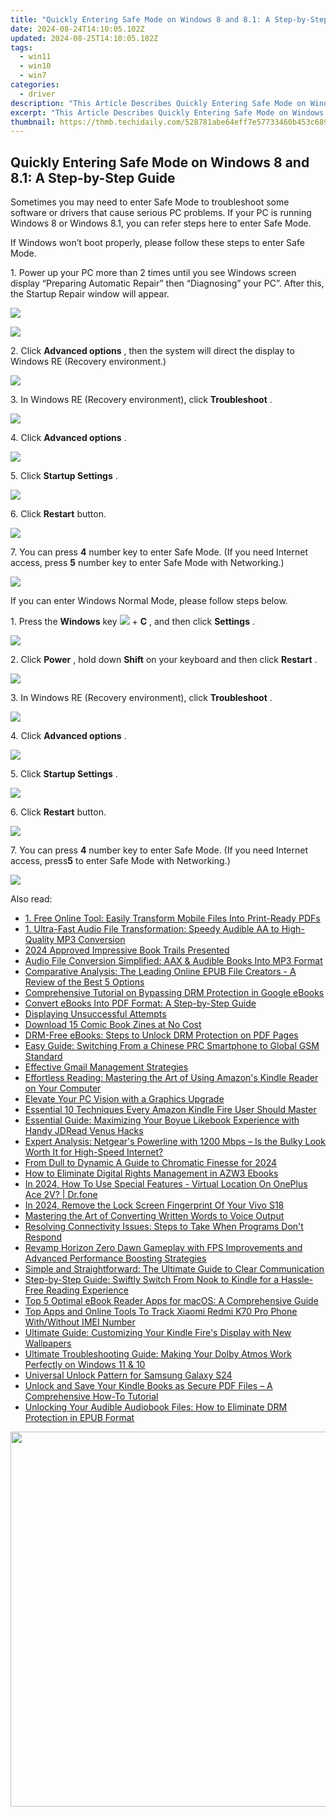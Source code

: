 ```yaml
---
title: "Quickly Entering Safe Mode on Windows 8 and 8.1: A Step-by-Step Guide"
date: 2024-08-24T14:10:05.102Z
updated: 2024-08-25T14:10:05.102Z
tags:
  - win11
  - win10
  - win7
categories:
  - driver
description: "This Article Describes Quickly Entering Safe Mode on Windows 8 and 8.1: A Step-by-Step Guide"
excerpt: "This Article Describes Quickly Entering Safe Mode on Windows 8 and 8.1: A Step-by-Step Guide"
thumbnail: https://thmb.techidaily.com/528781abe64eff7e57733460b453c6895f2f9ec8900c30ab49d86e203a9429b2.jpg
---
```


## Quickly Entering Safe Mode on Windows 8 and 8.1: A Step-by-Step Guide

Sometimes you may need to enter Safe Mode to troubleshoot some software or drivers that cause serious PC problems. If your PC is running Windows 8 or Windows 8.1, you can refer steps here to enter Safe Mode.  
  
 If Windows won’t boot properly, please follow these steps to enter Safe Mode.  
  
 1\. Power up your PC more than 2 times until you see Windows screen display “Preparing Automatic Repair” then “Diagnosing” your PC”. After this, the Startup Repair window will appear.

 ![](https://images.drivereasy.com/wp-content/uploads/2016/03/img_56ebc90860567.png) 

![](https://images.drivereasy.com/wp-content/uploads/2016/03/img_56ebc912c08c2.png) 

  
2\. Click **Advanced options**  , then the system will direct the display to Windows RE (Recovery environment.)  
  
![](https://images.drivereasy.com/wp-content/uploads/2016/03/img_56ebc9196174e.png) 

  
 3\. In Windows RE (Recovery environment), click **Troubleshoot** .   
  
![](https://images.drivereasy.com/wp-content/uploads/2016/03/img_56ebc921a51fb.png)   
  
 4\. Click **Advanced options** .  
  
![](https://images.drivereasy.com/wp-content/uploads/2016/03/img_56ebc92d07e37.png) 

  
5\. Click **Startup Settings**  .  
  
![](https://images.drivereasy.com/wp-content/uploads/2016/03/img_56ebc9371f152.png)   
  
 6\. Click **Restart**  button.  
  
![](https://images.drivereasy.com/wp-content/uploads/2016/03/img_56ebc93b541ff.png) 

  
7\. You can press **4**  number key to enter Safe Mode. (If you need Internet access, press **5**  number key to enter Safe Mode with Networking.)  
  
![](https://images.drivereasy.com/wp-content/uploads/2016/03/img_56ebc941f1993.png) 

  
 If you can enter Windows Normal Mode, please follow steps below.

1\. Press the **Windows** key ![](https://images.drivereasy.com/wp-content/uploads/2016/03/img_56ebca84337f7.png)  \+ **C** , and then click **Settings** .   
  
![](https://images.drivereasy.com/wp-content/uploads/2016/03/img_56ebca93e2b70.png) 

  
2\. Click **Power** , hold down **Shift** on your keyboard and then click **Restart** .   
  
![](https://images.drivereasy.com/wp-content/uploads/2016/03/img_56ebca98ac830.png)   
  
 3\. In Windows RE (Recovery environment), click **Troubleshoot** .  
  
![](https://images.drivereasy.com/wp-content/uploads/2016/03/img_56ebca9dea91e.png) 

  
 4\. Click **Advanced options**  .  
  
![](https://images.drivereasy.com/wp-content/uploads/2016/03/img_56ebcaa466824.png) 

  
5\. Click **Startup Settings** .   
  
![](https://images.drivereasy.com/wp-content/uploads/2016/03/img_56ebcaab88c7a.png) 

  
 6\. Click **Restart** button.   
  
![](https://images.drivereasy.com/wp-content/uploads/2016/03/img_56ebcab097ade.png)   
  
 7\. You can press **4**  number key to enter Safe Mode. (If you need Internet access, press**5** to enter Safe Mode with Networking.)  
  
![](https://images.drivereasy.com/wp-content/uploads/2016/03/img_56ebcab571726.png)

<ins class="adsbygoogle"
     style="display:block"
     data-ad-format="autorelaxed"
     data-ad-client="ca-pub-7571918770474297"
     data-ad-slot="1223367746"></ins>



<ins class="adsbygoogle"
     style="display:block"
     data-ad-client="ca-pub-7571918770474297"
     data-ad-slot="8358498916"
     data-ad-format="auto"
     data-full-width-responsive="true"></ins>

<span class="atpl-alsoreadstyle">Also read:</span>
<div><ul>
<li><a href="https://tech-revival.techidaily.com/1-free-online-tool-easily-transform-mobile-files-into-print-ready-pdfs/"><u>1. Free Online Tool: Easily Transform Mobile Files Into Print-Ready PDFs</u></a></li>
<li><a href="https://tech-revival.techidaily.com/1-ultra-fast-audio-file-transformation-speedy-audible-aa-to-high-quality-mp3-conversion/"><u>1. Ultra-Fast Audio File Transformation: Speedy Audible AA to High-Quality MP3 Conversion</u></a></li>
<li><a href="https://some-knowledge.techidaily.com/2024-approved-impressive-book-trails-presented/"><u>2024 Approved  Impressive Book Trails Presented</u></a></li>
<li><a href="https://tech-revival.techidaily.com/audio-file-conversion-simplified-aax-and-audible-books-into-mp3-format/"><u>Audio File Conversion Simplified: AAX & Audible Books Into MP3 Format</u></a></li>
<li><a href="https://tech-revival.techidaily.com/comparative-analysis-the-leading-online-epub-file-creators-a-review-of-the-best-5-options/"><u>Comparative Analysis: The Leading Online EPUB File Creators - A Review of the Best 5 Options</u></a></li>
<li><a href="https://tech-revival.techidaily.com/comprehensive-tutorial-on-bypassing-drm-protection-in-google-ebooks/"><u>Comprehensive Tutorial on Bypassing DRM Protection in Google eBooks</u></a></li>
<li><a href="https://tech-revival.techidaily.com/convert-ebooks-into-pdf-format-a-step-by-step-guide/"><u>Convert eBooks Into PDF Format: A Step-by-Step Guide</u></a></li>
<li><a href="https://tech-revival.techidaily.com/displaying-unsuccessful-attempts/"><u>Displaying Unsuccessful Attempts</u></a></li>
<li><a href="https://tech-revival.techidaily.com/download-15-comic-book-zines-at-no-cost/"><u>Download 15 Comic Book Zines at No Cost</u></a></li>
<li><a href="https://tech-revival.techidaily.com/drm-free-ebooks-steps-to-unlock-drm-protection-on-pdf-pages/"><u>DRM-Free eBooks: Steps to Unlock DRM Protection on PDF Pages</u></a></li>
<li><a href="https://tech-revival.techidaily.com/easy-guide-switching-from-a-chinese-prc-smartphone-to-global-gsm-standard/"><u>Easy Guide: Switching From a Chinese PRC Smartphone to Global GSM Standard</u></a></li>
<li><a href="https://tech-revival.techidaily.com/effective-gmail-management-strategies/"><u>Effective Gmail Management Strategies</u></a></li>
<li><a href="https://tech-revival.techidaily.com/effortless-reading-mastering-the-art-of-using-amazons-kindle-reader-on-your-computer/"><u>Effortless Reading: Mastering the Art of Using Amazon's Kindle Reader on Your Computer</u></a></li>
<li><a href="https://buynow-help.techidaily.com/elevate-your-pc-vision-with-a-graphics-upgrade/"><u>Elevate Your PC Vision with a Graphics Upgrade</u></a></li>
<li><a href="https://tech-revival.techidaily.com/essential-10-techniques-every-amazon-kindle-fire-user-should-master/"><u>Essential 10 Techniques Every Amazon Kindle Fire User Should Master</u></a></li>
<li><a href="https://tech-revival.techidaily.com/essential-guide-maximizing-your-boyue-likebook-experience-with-handy-jdread-venus-hacks/"><u>Essential Guide: Maximizing Your Boyue Likebook Experience with Handy JDRead Venus Hacks</u></a></li>
<li><a href="https://buynow-info.techidaily.com/expert-analysis-netgears-powerline-with-1200-mbps-is-the-bulky-look-worth-it-for-high-speed-internet/"><u>Expert Analysis: Netgear's Powerline with 1200 Mbps – Is the Bulky Look Worth It for High-Speed Internet?</u></a></li>
<li><a href="https://some-techniques.techidaily.com/from-dull-to-dynamic-a-guide-to-chromatic-finesse-for-2024/"><u>From Dull to Dynamic  A Guide to Chromatic Finesse for 2024</u></a></li>
<li><a href="https://tech-revival.techidaily.com/how-to-eliminate-digital-rights-management-in-azw3-ebooks/"><u>How to Eliminate Digital Rights Management in AZW3 Ebooks</u></a></li>
<li><a href="https://phone-solutions.techidaily.com/in-2024-how-to-use-special-features-virtual-location-on-oneplus-ace-2v-drfone-by-drfone-virtual-android/"><u>In 2024, How To Use Special Features - Virtual Location On OnePlus Ace 2V? | Dr.fone</u></a></li>
<li><a href="https://unlock-android.techidaily.com/in-2024-remove-the-lock-screen-fingerprint-of-your-vivo-s18-by-drfone-android/"><u>In 2024, Remove the Lock Screen Fingerprint Of Your Vivo S18</u></a></li>
<li><a href="https://solve-howtos.techidaily.com/mastering-the-art-of-converting-written-words-to-voice-output/"><u>Mastering the Art of Converting Written Words to Voice Output</u></a></li>
<li><a href="https://tech-revival.techidaily.com/resolving-connectivity-issues-steps-to-take-when-programs-dont-respond/"><u>Resolving Connectivity Issues: Steps to Take When Programs Don't Respond</u></a></li>
<li><a href="https://program-issues.techidaily.com/revamp-horizon-zero-dawn-gameplay-with-fps-improvements-and-advanced-performance-boosting-strategies/"><u>Revamp Horizon Zero Dawn Gameplay with FPS Improvements and Advanced Performance Boosting Strategies</u></a></li>
<li><a href="https://tech-revival.techidaily.com/simple-and-straightforward-the-ultimate-guide-to-clear-communication/"><u>Simple and Straightforward: The Ultimate Guide to Clear Communication</u></a></li>
<li><a href="https://tech-revival.techidaily.com/step-by-step-guide-swiftly-switch-from-nook-to-kindle-for-a-hassle-free-reading-experience/"><u>Step-by-Step Guide: Swiftly Switch From Nook to Kindle for a Hassle-Free Reading Experience</u></a></li>
<li><a href="https://tech-revival.techidaily.com/top-5-optimal-ebook-reader-apps-for-macos-a-comprehensive-guide/"><u>Top 5 Optimal eBook Reader Apps for macOS: A Comprehensive Guide</u></a></li>
<li><a href="https://unlock-android.techidaily.com/top-apps-and-online-tools-to-track-xiaomi-redmi-k70-pro-phone-withwithout-imei-number-by-drfone-android/"><u>Top Apps and Online Tools To Track Xiaomi Redmi K70 Pro Phone With/Without IMEI Number</u></a></li>
<li><a href="https://tech-revival.techidaily.com/ultimate-guide-customizing-your-kindle-fires-display-with-new-wallpapers/"><u>Ultimate Guide: Customizing Your Kindle Fire's Display with New Wallpapers</u></a></li>
<li><a href="https://win-answers.techidaily.com/ultimate-troubleshooting-guide-making-your-dolby-atmos-work-perfectly-on-windows-11-and-10/"><u>Ultimate Troubleshooting Guide: Making Your Dolby Atmos Work Perfectly on Windows 11 & 10</u></a></li>
<li><a href="https://android-unlock.techidaily.com/universal-unlock-pattern-for-samsung-galaxy-s24-by-drfone-android/"><u>Universal Unlock Pattern for Samsung Galaxy S24</u></a></li>
<li><a href="https://tech-revival.techidaily.com/unlock-and-save-your-kindle-books-as-secure-pdf-files-a-comprehensive-how-to-tutorial/"><u>Unlock and Save Your Kindle Books as Secure PDF Files – A Comprehensive How-To Tutorial</u></a></li>
<li><a href="https://tech-revival.techidaily.com/unlocking-your-audible-audiobook-files-how-to-eliminate-drm-protection-in-epub-format/"><u>Unlocking Your Audible Audiobook Files: How to Eliminate DRM Protection in EPUB Format</u></a></li>
</ul></div>

<!-- affiliate ads begin -->
<a href="https://appsumo.8odi.net/c/5597632/2075461/7443" target="_top" id="2075461"><img src="//a.impactradius-go.com/display-ad/7443-2075461" border="0" alt="" width="1200" height="600"/></a><img height="0" width="0" src="https://appsumo.8odi.net/i/5597632/2075461/7443" style="position:absolute;visibility:hidden;" border="0" />
<!-- affiliate ads end -->
